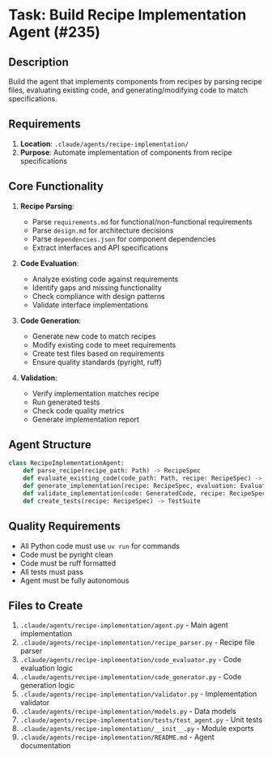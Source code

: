 # Task: Build Recipe Implementation Agent (#235)

## Description
Build the agent that implements components from recipes by parsing recipe files, evaluating existing code, and generating/modifying code to match specifications.

## Requirements
1. **Location**: `.claude/agents/recipe-implementation/`
2. **Purpose**: Automate implementation of components from recipe specifications

## Core Functionality
1. **Recipe Parsing**:
   - Parse `requirements.md` for functional/non-functional requirements
   - Parse `design.md` for architecture decisions
   - Parse `dependencies.json` for component dependencies
   - Extract interfaces and API specifications

2. **Code Evaluation**:
   - Analyze existing code against requirements
   - Identify gaps and missing functionality
   - Check compliance with design patterns
   - Validate interface implementations

3. **Code Generation**:
   - Generate new code to match recipes
   - Modify existing code to meet requirements
   - Create test files based on requirements
   - Ensure quality standards (pyright, ruff)

4. **Validation**:
   - Verify implementation matches recipe
   - Run generated tests
   - Check code quality metrics
   - Generate implementation report

## Agent Structure
```python
class RecipeImplementationAgent:
    def parse_recipe(recipe_path: Path) -> RecipeSpec
    def evaluate_existing_code(code_path: Path, recipe: RecipeSpec) -> EvaluationReport
    def generate_implementation(recipe: RecipeSpec, evaluation: EvaluationReport) -> GeneratedCode
    def validate_implementation(code: GeneratedCode, recipe: RecipeSpec) -> ValidationReport
    def create_tests(recipe: RecipeSpec) -> TestSuite
```

## Quality Requirements
- All Python code must use `uv run` for commands
- Code must be pyright clean
- Code must be ruff formatted
- All tests must pass
- Agent must be fully autonomous

## Files to Create
1. `.claude/agents/recipe-implementation/agent.py` - Main agent implementation
2. `.claude/agents/recipe-implementation/recipe_parser.py` - Recipe file parser
3. `.claude/agents/recipe-implementation/code_evaluator.py` - Code evaluation logic
4. `.claude/agents/recipe-implementation/code_generator.py` - Code generation logic
5. `.claude/agents/recipe-implementation/validator.py` - Implementation validator
6. `.claude/agents/recipe-implementation/models.py` - Data models
7. `.claude/agents/recipe-implementation/tests/test_agent.py` - Unit tests
8. `.claude/agents/recipe-implementation/__init__.py` - Module exports
9. `.claude/agents/recipe-implementation/README.md` - Agent documentation
